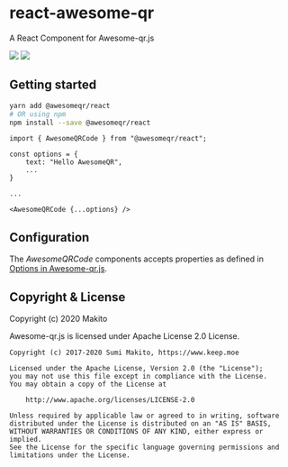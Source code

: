 # react-awesome-qr

A React Component for Awesome-qr.js

![](https://img.shields.io/npm/v/@awesomeqr/react) ![](https://img.shields.io/npm/v/@awesomeqr/react/beta)

## Getting started

```bash
yarn add @awesomeqr/react
# OR using npm
npm install --save @awesomeqr/react
```

```tsx
import { AwesomeQRCode } from "@awesomeqr/react";

const options = {
    text: "Hello AwesomeQR",
    ...
}

...

<AwesomeQRCode {...options} />
```

## Configuration

The _AwesomeQRCode_ components accepts properties as defined in [Options in Awesome-qr.js](https://github.com/SumiMakito/Awesome-qr.js/tree/beta/2.0.0#options).

## Copyright &amp; License

Copyright (c) 2020 Makito

Awesome-qr.js is licensed under Apache License 2.0 License.

```
Copyright (c) 2017-2020 Sumi Makito, https://www.keep.moe

Licensed under the Apache License, Version 2.0 (the "License");
you may not use this file except in compliance with the License.
You may obtain a copy of the License at

    http://www.apache.org/licenses/LICENSE-2.0

Unless required by applicable law or agreed to in writing, software
distributed under the License is distributed on an "AS IS" BASIS,
WITHOUT WARRANTIES OR CONDITIONS OF ANY KIND, either express or implied.
See the License for the specific language governing permissions and
limitations under the License.
```
